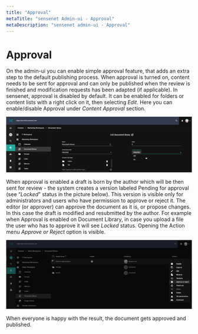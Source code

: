 ```yaml
---
title: "Approval"
metaTitle: "sensenet Admin-ui - Approval"
metaDescription: "sensenet admin-ui - Approval"
---
```


# Approval

On the admin-ui you can enable simple approval feature, that adds an extra step to the default publishing process.
When approval is turned on, content needs to be sent for approval and can only be published when the review is finished and modification requests has been adapted (if applicable).
In sensenet, approval is disabled by default. It can be enabled for folders or content lists with a right click on it, then selecting _Edit_.
Here you can enable/disable Approval under _Content Approval_ section.

![enable approval](../img/enable_approval.png)

When approval is enabled a draft is born by the author which will be then sent for review - the system creates a version labeled Pending for approval (see “_Locked_” status in the picture below). This version is visible only for administrators and users who have permission to approve or reject it. The editor (or approver) can approve the document as it is, or propose changes. In this case the draft is modified and resubmitted by the author.
For example when Approval is enabled on Document Library, in case you upload a file the user who has to approve it will see _Locked_ status. Opening the Action menu _Approve or Reject_ option is visible.


![approve or reject](../img/approve_or_reject.png)

When everyone is happy with the result, the document gets approved and published.
